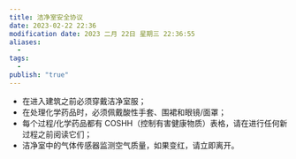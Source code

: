 ```yaml
---
title: 洁净室安全协议
date: 2023-02-22 22:36
modification date: 2023 二月 22日 星期三 22:36:55
aliases:
  - 
tags:
  - 
publish: "true"
---
```


- 在进入建筑之前必须穿戴洁净室服；
- 在处理化学药品时，必须佩戴酸性手套、围裙和眼镜/面罩；
- 每个过程/化学药品都有 COSHH（控制有害健康物质）表格，请在进行任何新过程之前阅读它们；
- 洁净室中的气体传感器监测空气质量，如果变红，请立即离开。